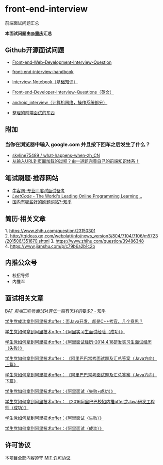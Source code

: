 # front-end-interview
前端面试问题汇总

**本面试问题由[@重庆](https://github.com/HuangCongQing/front-end-interview)汇总**

## Github开源面试问题
*  [Front-end-Web-Development-Interview-Question](https://github.com/paddingme/Front-end-Web-Development-Interview-Question)

* [front-end-interview-handbook](https://github.com/yangshun/front-end-interview-handbook)

* [Interview-Notebook（基础知识）](https://github.com/CyC2018/Interview-Notebook)
* [Front-end-Developer-Interview-Questions（英文）](https://github.com/h5bp/Front-end-Developer-Interview-Questions)

*  [android_interview（计算机网络，操作系统部分）](https://github.com/LRH1993/android_interview)
* [整理的前端面试的东西](http://blog.csdn.net/qq1024884152/article/details/72831214)
## 附加
### 当你在浏览器中输入 google.com 并且按下回车之后发生了什么？
*  [skyline75489 / what-happens-when-zh_CN](https://github.com/skyline75489/what-happens-when-zh_CN)
* [从输入URL到页面加载的过程？由一道题完善自己的前端知识体系！](https://mp.weixin.qq.com/s?__biz=MzAxODE2MjM1MA==&mid=2651553818&idx=1&sn=3ce840113d28ee2b2cafe4c7fc48ef91&chksm=802557dbb752decd2118e3ad7a3ea803a0c41c6594f539fc54830dae9bbc2242b2fc03e7fb1c&mpshare=1&scene=23&srcid=03193ThjXkQoUBG9AlesLsgr#rd)


## 笔试刷题·推荐网站

*  [牛客网-专业IT*笔试*面试备考](https://www.nowcoder.com/3956066)
* [*LeetCode* - The World's Leading Online Programming Learning ..](http://leetcode.com/)
* [国内有哪些好的刷题网站?-知乎](https://www.zhihu.com/question/25574458)

## 简历·相关文章

1. https://www.zhihu.com/question/23150301
2. http://tgideas.qq.com/webplat/info/news_version3/804/7104/7106/m5723/201506/351670.shtml
3. https://www.zhihu.com/question/39486348
4. https://www.jianshu.com/p/c79b6a2b1c2b

## 内推公众号
* 校招导师
* 内推军

## 面试相关文章

[BAT *前端*工程师*面试*对*算法*一般有怎样的要求? - 知乎](https://www.zhihu.com/question/28578899)

[学生党成功拿到阿里技术offer：面Java开发，却是C++考官，几个意思？](https://yq.aliyun.com/articles/6393)

[学生党如何拿到阿里技术offer：《阿里实习生面试经验（成功）》](https://yq.aliyun.com/articles/6395)

[学生党如何拿到阿里技术offer：《阿里面试经历-2014.4.18研发实习生面试经历（失败）》](https://yq.aliyun.com/articles/6655)

[学生党如何拿到阿里技术offer： 《阿里巴巴常考面试题及汇总答案（Java方向）上篇》 ](https://yq.aliyun.com/articles/6656)

[学生党如何拿到阿里技术offer： 《阿里巴巴常考面试题及汇总答案（Java方向）下篇》](https://yq.aliyun.com/articles/7468)

[学生党如何拿到阿里技术offer：《阿里面试（失败+成功）》 ](https://yq.aliyun.com/articles/6806)

[学生党如何拿到阿里技术offer： 《2016阿里巴巴校招内推offer之Java研发工程师（成功）》](https://yq.aliyun.com/articles/6807)

[学生党如何拿到阿里技术offer：《阿里面试（失败）》](https://yq.aliyun.com/articles/6824)

[学生党如何拿到阿里技术offer：《阿里面试（成功）》](https://yq.aliyun.com/articles/6825)




## 许可协议

本项目全部内容遵守 [MIT 许可协议](https://github.com/HuangCongQing/front-end-interview/blob/master/LICENSE).
